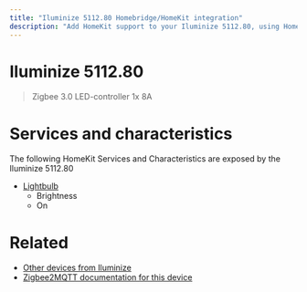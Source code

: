 ```yaml
---
title: "Iluminize 5112.80 Homebridge/HomeKit integration"
description: "Add HomeKit support to your Iluminize 5112.80, using Homebridge, Zigbee2MQTT and homebridge-z2m."
---
```

<!---
This file has been GENERATED using src/docgen/docgen.ts
DO NOT EDIT THIS FILE MANUALLY!
-->
# Iluminize 5112.80
> Zigbee 3.0 LED-controller 1x 8A


# Services and characteristics
The following HomeKit Services and Characteristics are exposed by
the Iluminize 5112.80

* [Lightbulb](../../light.md)
  * Brightness
  * On


# Related
* [Other devices from Iluminize](../index.md#iluminize)
* [Zigbee2MQTT documentation for this device](https://www.zigbee2mqtt.io/devices/5112.80.html)